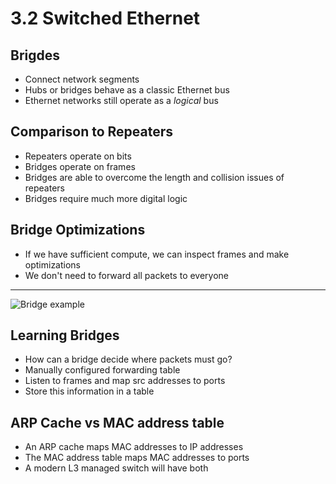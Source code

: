 3.2 Switched Ethernet
=====================

Brigdes
-------

- Connect network segments
- Hubs or bridges behave as a classic Ethernet bus
- Ethernet networks still operate as a *logical* bus

Comparison to Repeaters
-----------------------

- Repeaters operate on bits
- Bridges operate on frames
- Bridges are able to overcome the length and collision issues of repeaters
- Bridges require much more digital logic

Bridge Optimizations
--------------------

- If we have sufficient compute, we can inspect frames and make optimizations
- We don't need to forward all packets to everyone

---

![Bridge example](https://book.systemsapproach.org/_images/f03-09-9780123850591.png)

Learning Bridges
----------------

- How can a bridge decide where packets must go?
- Manually configured forwarding table
- Listen to frames and map src addresses to ports
- Store this information in a table

ARP Cache vs MAC address table
------------------------------

- An ARP cache maps MAC addresses to IP addresses
- The MAC address table maps MAC addresses to ports
- A modern L3 managed switch will have both
